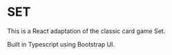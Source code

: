 # SET

This is a React adaptation of the classic card game Set.

Built in Typescript using Bootstrap UI.
